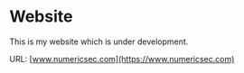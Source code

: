# Website
This is my website which is under development.

URL: [www.numericsec.com](https://www.numericsec.com)